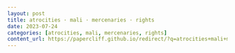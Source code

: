 ```yaml
---
layout: post
title: atrocities · mali · mercenaries · rights
date: 2023-07-24
categories: [atrocities, mali, mercenaries, rights]
content_url: https://papercliff.github.io/redirect/?q=atrocities+mali+mercenaries+rights&tbs=cdr:1,cd_min:7/23/2023,cd_max:7/25/2023
---
```

